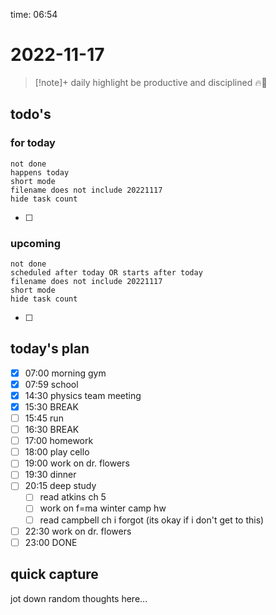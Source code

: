 time: 06:54

# 2022-11-17

>[!note]+ daily highlight
>be productive and disciplined 🔥💪

## todo's
### for today
```tasks
not done
happens today
short mode
filename does not include 20221117
hide task count
```
- [ ] 
### upcoming
```tasks
not done
scheduled after today OR starts after today
filename does not include 20221117
short mode
hide task count
```
- [ ] 
## today's plan
- [x] 07:00 morning gym
- [x] 07:59 school
- [x] 14:30 physics team meeting
- [x] 15:30 BREAK
- [ ] 15:45 run
- [ ] 16:30 BREAK
- [ ] 17:00 homework
- [ ] 18:00 play cello
- [ ] 19:00 work on dr. flowers
- [ ] 19:30 dinner
- [ ] 20:15 deep study
	- [ ] read atkins ch 5
	- [ ] work on f=ma winter camp hw
	- [ ] read campbell ch i forgot (its okay if i don't get to this)
- [ ] 22:30 work on dr. flowers
- [ ] 23:00 DONE

## quick capture
jot down random thoughts here...
